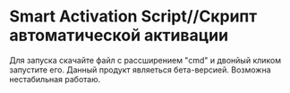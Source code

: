 
# Smart Activation Script//Скрипт автоматической активации 
Для запуска скачайте файл с рассширением "сmd" и двонйый кликом запустите его.
Данный продукт являеться бета-версией. Возможна нестабильная работаю.
